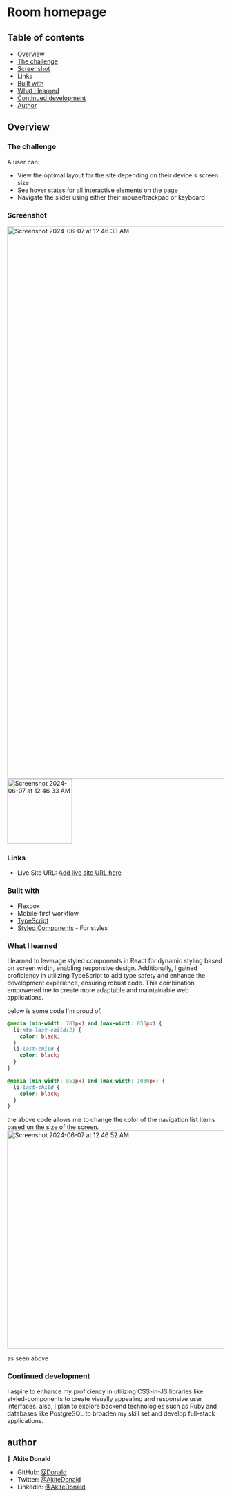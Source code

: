 # Room homepage

## Table of contents

- [Overview](#overview)
- [The challenge](#the-challenge)
- [Screenshot](#screenshot)
- [Links](#links)
- [Built with](#built-with)
- [What I learned](#what-i-learned)
- [Continued development](#continued-development)
- [Author](#author)

## Overview

### The challenge

A user can:

- View the optimal layout for the site depending on their device's screen size
- See hover states for all interactive elements on the page
- Navigate the slider using either their mouse/trackpad or keyboard

### Screenshot
<img  width="1280" alt="Screenshot 2024-06-07 at 12 46 33 AM" src="https://github.com/quavo19/shopright/assets/87555548/0a33d83e-7b8a-4159-a539-bc3d79926bf3"> <img  width="150" alt="Screenshot 2024-06-07 at 12 46 33 AM" src="https://github.com/quavo19/shopright/assets/87555548/ed3a51c6-8ca0-444e-8b3b-83e42ca754cd">

### Links

- Live Site URL: [Add live site URL here](https://reliable-cocada-08475f.netlify.app/)

### Built with

- Flexbox
- Mobile-first workflow
- [TypeScript](https://www.typescriptlang.org/docs/)
- [Styled Components](https://styled-components.com/) - For styles

### What I learned

I learned to leverage styled components in React for dynamic styling based on screen width, enabling responsive design. Additionally, I gained proficiency in utilizing TypeScript to add type safety and enhance the development experience, ensuring robust code. This combination empowered me to create more adaptable and maintainable web applications.

below is some code I'm proud of,

```css
@media (min-width: 781px) and (max-width: 850px) {
  li:nth-last-child(2) {
    color: black;
  }
  li:last-child {
    color: black;
  }
}

@media (min-width: 851px) and (max-width: 1030px) {
  li:last-child {
    color: black;
  }
}
```

the above code allows me to change the color of the navigation list items based on the size of the screen.
<img width="505" alt="Screenshot 2024-06-07 at 12 46 52 AM" src="https://github.com/quavo19/shopright/assets/87555548/cab432bd-c082-4c76-bc75-87df5871f732">


as seen above


   
### Continued development

I aspire to enhance my proficiency in utilizing CSS-in-JS libraries like styled-components to create visually appealing and responsive user interfaces. also, I plan to explore backend technologies such as Ruby and databases like PostgreSQL to broaden my skill set and develop full-stack applications.


## author
👤 **Akite Donald**

- GitHub: [@Donald](https://github.com/quavo19)
- Twitter: [@AkiteDonald](https://twitter.com/DonaldAkite)
- LinkedIn: [@AkiteDonald](https://www.linkedin.com/in/donald-akite-299a31222/)


